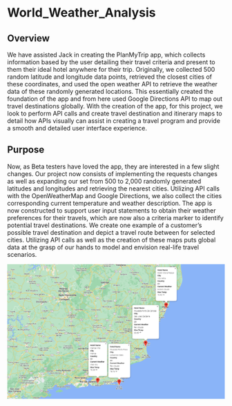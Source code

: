 # World_Weather_Analysis

## Overview
We have assisted Jack in creating the PlanMyTrip app, which collects information based by the user detailing their travel criteria and present to them their ideal hotel anywhere for their trip. Originally, we collected 500 random latitude and longitude data points, retrieved the closest cities of these coordinates, and used the open weather API to retrieve the weather data of these randomly generated locations. This essentially created the foundation of the app and from here used Google Directions API to map out travel destinations globally. With the creation of the app, for this project, we look to perform API calls and create travel destination and itinerary maps to detail how APIs visually can assist in creating a travel program and provide a smooth and detailed user interface experience. 

## Purpose
Now, as Beta testers have loved the app, they are interested in a few slight changes. Our project now consists of implementing the requests changes as well as expanding our set from 500 to 2,000 randomly generated latitudes and longitudes and retrieving the nearest cities. Utilizing API calls with the OpenWeatherMap and Google Directions, we also collect the cities corresponding current temperature and weather description. The app is now constructed to support user input statements to obtain their weather preferences for their travels, which are now also a criteria marker to identify potential travel destinations. We create one example of a customer’s possible travel destination and depict a travel route between for selected cities. Utilizing API calls as well as the creation of these maps puts global data at the grasp of our hands to model and envision real-life travel scenarios.  

![travel_map_markers](Vacation_Itinerary/weatherpy_travel_map_markers.png)

